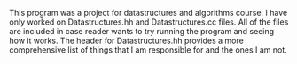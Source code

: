 This program was a project for datastructures and algorithms course. I have only worked on Datastructures.hh and Datastructures.cc files.
All of the files are included in case reader wants to try running the program and seeing how it works. 
The header for Datastructures.hh provides a more comprehensive list of things that I am responsible for and the ones I am not. 
